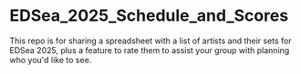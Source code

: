 # EDSea_2025_Schedule_and_Scores
This repo is for sharing a spreadsheet with a list of artists and their sets for EDSea 2025, plus a feature to rate them to assist your group with planning who you'd like to see.
